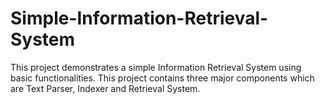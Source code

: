 # Simple-Information-Retrieval-System
This project demonstrates a simple Information Retrieval System using basic functionalities. This project contains three major components which are Text Parser, Indexer and Retrieval System.
